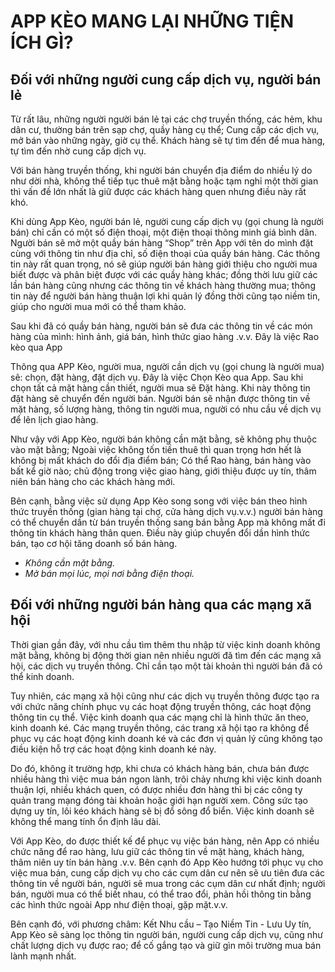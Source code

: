 # APP KÈO MANG LẠI NHỮNG TIỆN ÍCH GÌ?
## Đối với những người cung cấp dịch vụ, người bán lẻ 
Từ rất lâu, những người người bán lẻ tại các chợ truyền thống, các hẻm, khu dân cư, thường bán trên sạp chợ, quầy  hàng cụ thể; Cung cấp các dịch vụ, mở bán vào những ngày, giờ cụ thể. Khách hàng sẽ tự tìm đến để mua hàng, tự tìm đến nhờ cung cấp dịch vụ.

Với bán hàng truyền thống, khi người bán chuyển địa điểm do nhiều lý do như dời nhà, không thể tiếp tục thuê mặt bằng hoặc tạm nghỉ một thời gian thì vấn đề lớn nhất là giữ được các khách hàng quen nhưng điều này rất khó.

Khi dùng App Kèo, người bán lẻ, người cung cấp dịch vụ (gọi chung là người bán) chỉ cần có một số điện thoại, một điện thoại thông minh giá bình dân. Người bán sẽ mở một quầy bán hàng “Shop” trên App với tên do mình đặt cùng với thông tin như địa chỉ, số điện thoại của quầy bán hàng. Các thông tin này rất quan trọng, nó sẽ giúp người bán hàng giới thiệu cho người mua biết được và phân biệt được với các quầy hàng khác; đồng thời lưu giữ các lần bán hàng cũng nhưng các thông tin về khách hàng thường mua; thông tin này để người bán hàng thuận lợi khi quản lý đồng thời cũng tạo niềm tin, giúp cho người mua mới có thể tham khảo.

Sau khi đã có quầy bán hàng, người bán sẽ đưa các thông tin về các món hàng của mình: hình ảnh, giá bán, hình thức giao hàng .v.v. Đây là việc Rao kèo qua App

Thông qua APP Kèo, người mua, người cần dịch vụ (gọi chung là người mua) sẽ: chọn, đặt hàng, đặt dịch vụ. Đây là việc Chọn Kèo qua App. Sau khi chọn tất cả mặt hàng cần thiết, người mua sẽ Đặt hàng. Khi này thông tin đặt hàng sẽ chuyển đến người bán. Người bán sẽ nhận được thông tin về mặt hàng, số lượng hàng, thông tin người mua, người có nhu cầu về dịch vụ để lên lịch giao hàng.

Như vậy với App Kèo, người bán không cần mặt bằng, sẽ không phụ thuộc vào mặt bằng;  Ngoài việc không tốn tiền thuê thì quan trọng hơn hết là không bị mất khách do đổi địa điểm bán; Có thể Rao hàng, bán hàng vào bất kể giờ nào; chủ động trong việc giao hàng, giới thiệu được uy tín, thâm niên bán hàng cho các khách hàng mới.

Bên cạnh, bằng việc sử dụng App Kèo song song với việc bán theo hình thức truyền thống (gian hàng tại chợ, cửa hàng dịch vụ.v.v.) người bán hàng có thể chuyển dần từ bán truyền thống sang bán bằng App mà không mất đi thông tin khách hàng thân quen. Điều này giúp chuyển đổi dần hình thức bán, tạo cơ hội tăng doanh số bán hàng.
- _Không cần mặt bằng._
- _Mở bán mọi lúc, mọi nơi bằng điện thoại._

## Đối với những người bán hàng qua các mạng xã hội
Thời gian gần đây, với nhu cầu tìm thêm thu nhập từ việc kinh doanh không mặt bằng, không bị động thời gian nên nhiều người đã tìm đến các mạng xã hội, các dịch vụ truyền thông. Chỉ cần tạo một tài khoản thì người bán đã có thể kinh doanh.

Tuy nhiên, các mạng xã hội cũng như các dịch vụ truyền thông được tạo ra với chức năng chính phục vụ các hoạt động truyền thông, các hoạt động thông tin cụ thể. Việc kinh doanh qua các mạng chỉ là hình thức ăn theo, kinh doanh ké. Các mạng truyền thông, các trang xã hội tạo ra không để phục vụ các hoạt động kinh doanh ké và các đơn vị quản lý cũng không tạo điều kiện hỗ trợ các hoạt động kinh doanh ké này.

Do đó, không ít trường hợp, khi chưa có khách hàng bán, chưa bán được nhiều hàng thì việc mua bán ngon lành, trôi chảy nhưng khi việc kinh doanh thuận lợi, nhiều khách quen, có được nhiều đơn hàng thì bị các công ty quản trang mạng đóng tài khoản hoặc giới hạn người xem. Công sức tạo dựng uy tín, lôi kéo khách hàng sẽ bị đổ sông đổ biển. Việc kinh doanh sẽ không thể mang tính ổn định lâu dài.

Với App Kèo, do được thiết kế để phục vụ việc bán hàng, nên App có nhiều chức năng để rao hàng, lưu giữ các thông tin về mặt hàng, khách hàng, thâm niên uy tín bán hàng .v.v. Bên cạnh đó App Kèo hướng tới phục vụ cho việc mua bán, cung cấp dịch vụ cho các cụm dân cư nên sẽ ưu tiên đưa các thông tin về người bán, người sẽ mua trong các cụm dân cư nhất định; người bán, người mua có thể biết nhau, có thể trao đổi, phản hồi thông tin bằng các hình thức ngoài App như điện thoại, gặp mặt.v.v.

Bên cạnh đó, với phương châm: Kết Nhu cầu – Tạo Niềm Tin - Lưu Uy tín, App Kèo sẽ sàng lọc thông tin người bán, người cung cấp dịch vụ, cũng như chất lượng dịch vụ được rao; để cố gắng tạo và giữ gìn môi trường mua bán lành mạnh nhất.
